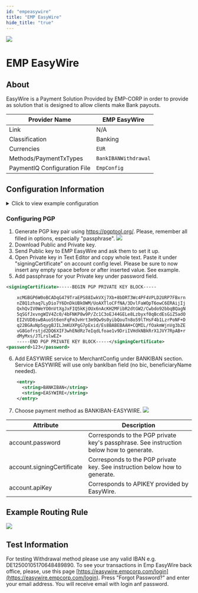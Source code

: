 ```yaml
--- 
id: "empeasywire"
title: "EMP EasyWire"
hide_title: "true"
---
```


![](/img/providers/logos/empeasywire.png)

# EMP EasyWire

## About
EasyWire is a Payment Solution Provided by EMP-CORP in order to provide as solution that is designed to allow clients make Bank payouts.

| Provider Name                | EMP EasyWire         |
|------------------------------|----------------------|
| Link                         | N/A                  |
| Classification               | Banking              |
| Currencies                   | `EUR`                |
| Methods/PaymentTxTypes       | `BankIBANWithdrawal` |
| PaymentIQ Configuration File | `EmpConfig`          |

## Configuration Information

<details>
<summary>Click to view example configuration</summary>
<br/>

```xml
<com.devcode.paymentiq.integration.emp.EmpConfig>
    <enabled>true</enabled>
    <testMode>true</testMode>
    <container>window</container>
    <accounts>
        <entry>
            <string>easywire</string>
            <account>
                <apiKey>???</apiKey>
                <signingCertificate>???</signingCertificate>
                <password>???</password>
                <supportedCurrencies>EUR</supportedCurrencies>
            </account>
        </entry>
    </accounts>
</com.devcode.paymentiq.integration.emp.EmpConfig>
```
</details>

### Configuring PGP
1. Generate PGP key pair using https://pgptool.org/. Please, remember all filled in options, especially "passphrase".
   ![](/img/providers/routing/empeasywire-pgp.png)
2. Download Public and Private key.
3. Send Public key to EMP EasyWire and ask them to set it up.
4. Open Private key in Text Editor and copy whole text. Paste it under "signingCertificate" on account config level. Please be sure to now insert any empty space before or after inserted value. See example.
5. Add passphrase for your Private key under password field.
```xml
<signingCertificate>-----BEGIN PGP PRIVATE KEY BLOCK-----

    xcMGBGP6W0oBCADqG479TraEPS88IwkVXj7Xb+8bDRT3Wc4PF4VPLD2URP7FBxrn
    nZ8Q1zhaq7LyDio7Y6DnDkUBkOWM/UoAXTloCFfNA/3DvlFaWOpT6owC6ERAijIj
    QxhQvIV0WeYO0nVtXgJxFIQ5kKjOUx6nAcKH2MFibR2dtGW2/Cwbdo92bbqBQagN
    5qSGfJxvngWIV4Zc0/4bFNKP8w9P/Zc1C3oEJ44GELe8Lzbyxf0qBcdEsGiZ5adO
    EI2VUD8swBAuoSt6enFqFm3vHrt3m9Qw9s0yibQouTn8o59lTHsF4b1LzrPoNF+D
    q22BGAuNp5qygBJILJmKUXPgG7pExid/Es8BABEBAAH+CQMIL/fOakmWjnVg3bZE
    vG8Gofrstjd2DQ6XIF3whENdRz7eIqdLfoae1v9DriIVHdkNBkRrX1JVY7RpAB+r
    dMyMxs/JTLrslwEZ+
    -----END PGP PRIVATE KEY BLOCK-----</signingCertificate>
<password>123</password>
```
6. Add EASYWIRE service to MerchantConfig under BANKIBAN section. Service EASYWIRE will use only bankIban field (no bic, beneficiaryName needed).
```xml
    <entry>
      <string>BANKIBAN</string>
      <string>EASYWIRE</string>
    </entry>
```
7. Choose payment method as BANKIBAN-EASYWIRE.
   ![](/img/providers/routing/empeasywire1.png)

| Attribute                  | Description                                                                             |
|----------------------------|-----------------------------------------------------------------------------------------|
| account.password           | Corresponds to the PGP private key's passphrase. See instruction below how to generate. |
| account.signingCertificate | Corresponds to the PGP private key. See instruction below how to generate.              |
| account.apiKey             | Corresponds to APIKEY provided by EasyWire.                                             |

## Example Routing Rule
![](/img/providers/routing/empeasywire.png)

## Test Information

For testing Withdrawal method please use any valid IBAN e.g. DE12500105170648489890.
To see your transactions in Emp EasyWire back office, please, use this page [https://easywire.empcorp.com/login](https://easywire.empcorp.com/login).
Press "Forgot Password?" and enter your email address. You will receive email with login anf password.


